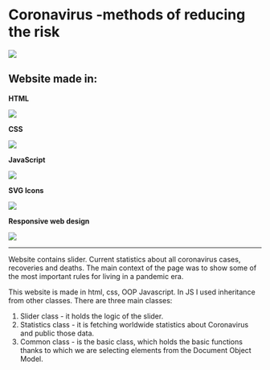 # Coronavirus -methods of reducing the risk

![](https://cdn3.iconfinder.com/data/icons/virus-transmission-outline-color-pack/64/28-Virus-256.png)

## Website made in:

**HTML**

![](https://cdn4.iconfinder.com/data/icons/social-media-logos-6/512/96-html5-48.png)

**CSS**

![](https://cdn3.iconfinder.com/data/icons/social-media-logos-flat-colorful-1/2048/5351_-_CSS3-64.png)

**JavaScript**

![](https://cdn2.iconfinder.com/data/icons/designer-skills/128/code-programming-javascript-software-develop-command-language-64.png)

**SVG Icons**

![](https://cdn3.iconfinder.com/data/icons/cad-database-presentation-spreadsheet-vector-fil-2/512/28-48.png)

**Responsive web design**

![](https://cdn0.iconfinder.com/data/icons/website-design-4/467/Lcd_With_Tablet_and_mobile_icon-48.png)

------------
Website contains slider. Current statistics about all coronavirus cases, recoveries and deaths. The main context of the page was to show some of the most important rules for living in a pandemic era.

This website is made in html, css, OOP Javascript. In JS I used inheritance from other classes.
There are three main classes:
1. Slider class - it holds the logic of the slider.
2. Statistics class - it is fetching worldwide statistics about Coronavirus and public those data.
3. Common class - is the basic class, which holds the basic functions thanks to which we are selecting elements from the Document Object Model.
